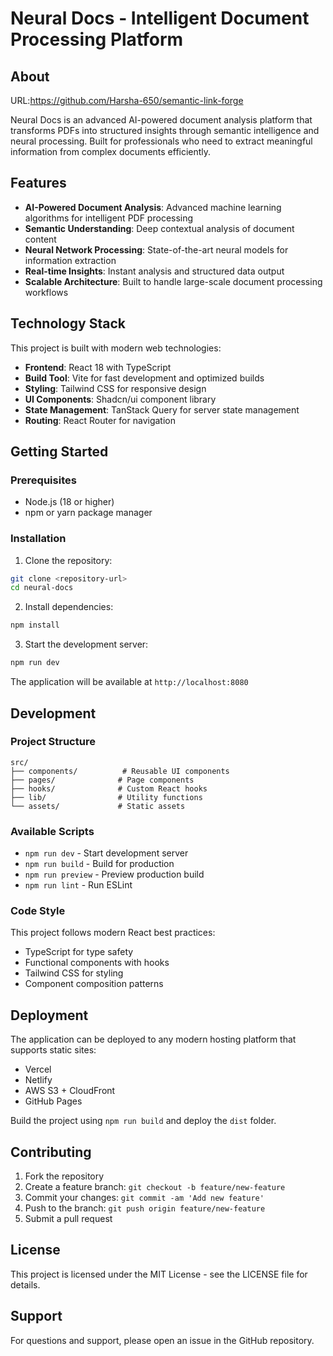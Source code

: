 # Neural Docs - Intelligent Document Processing Platform

## About
URL:https://github.com/Harsha-650/semantic-link-forge


Neural Docs is an advanced AI-powered document analysis platform that transforms PDFs into structured insights through semantic intelligence and neural processing. Built for professionals who need to extract meaningful information from complex documents efficiently.

## Features

- **AI-Powered Document Analysis**: Advanced machine learning algorithms for intelligent PDF processing
- **Semantic Understanding**: Deep contextual analysis of document content
- **Neural Network Processing**: State-of-the-art neural models for information extraction
- **Real-time Insights**: Instant analysis and structured data output
- **Scalable Architecture**: Built to handle large-scale document processing workflows

## Technology Stack

This project is built with modern web technologies:

- **Frontend**: React 18 with TypeScript
- **Build Tool**: Vite for fast development and optimized builds
- **Styling**: Tailwind CSS for responsive design
- **UI Components**: Shadcn/ui component library
- **State Management**: TanStack Query for server state management
- **Routing**: React Router for navigation

## Getting Started

### Prerequisites

- Node.js (18 or higher)
- npm or yarn package manager

### Installation

1. Clone the repository:
```bash
git clone <repository-url>
cd neural-docs
```

2. Install dependencies:
```bash
npm install
```

3. Start the development server:
```bash
npm run dev
```

The application will be available at `http://localhost:8080`

## Development

### Project Structure

```
src/
├── components/          # Reusable UI components
├── pages/              # Page components
├── hooks/              # Custom React hooks
├── lib/                # Utility functions
└── assets/             # Static assets
```

### Available Scripts

- `npm run dev` - Start development server
- `npm run build` - Build for production
- `npm run preview` - Preview production build
- `npm run lint` - Run ESLint

### Code Style

This project follows modern React best practices:
- TypeScript for type safety
- Functional components with hooks
- Tailwind CSS for styling
- Component composition patterns

## Deployment

The application can be deployed to any modern hosting platform that supports static sites:

- Vercel
- Netlify
- AWS S3 + CloudFront
- GitHub Pages

Build the project using `npm run build` and deploy the `dist` folder.

## Contributing

1. Fork the repository
2. Create a feature branch: `git checkout -b feature/new-feature`
3. Commit your changes: `git commit -am 'Add new feature'`
4. Push to the branch: `git push origin feature/new-feature`
5. Submit a pull request

## License

This project is licensed under the MIT License - see the LICENSE file for details.

## Support

For questions and support, please open an issue in the GitHub repository.

